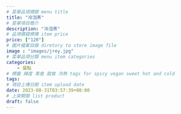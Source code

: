 ```yaml
---
# 菜單品項標題 menu title 
title: "冷泡茶"
# 菜單項目簡介 
description: "冷泡茶"
# 品項價錢標價 item price 
price: ["120"]
# 圖片檔案目錄 diretory to store image file
image : "images/jrey.jpg"
# 菜單品項分類 menu item categories 
categories: 
    - 餐點
# 標籤 辣度 素食 甜食 冷熱 tags for spicy vegan sweet hot and cold 
tags: 
# 項目上傳日期 item upload date 
date: 2023-08-31T03:57:39+08:00
# 上架開關 list product 
draft: false
---
```

